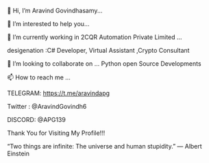 👋 Hi, I’m Aravind Govindhasamy...

👀 I’m interested to help you...

🌱 I’m currently working in 2CQR Automation Private Limited ...

desigenation :C# Developer, Virtual Assistant ,Crypto Consultant

💞️ I’m looking to collaborate on ... Python open Source Developments

📫 How to reach me ...

TELEGRAM:
https://t.me/aravindapg

Twitter :
@AravindGovindh6

DISCORD:
 @APG139

Thank You for Visiting My Profile!!!


“Two things are infinite: The universe and human stupidity.” 
— Albert Einstein
